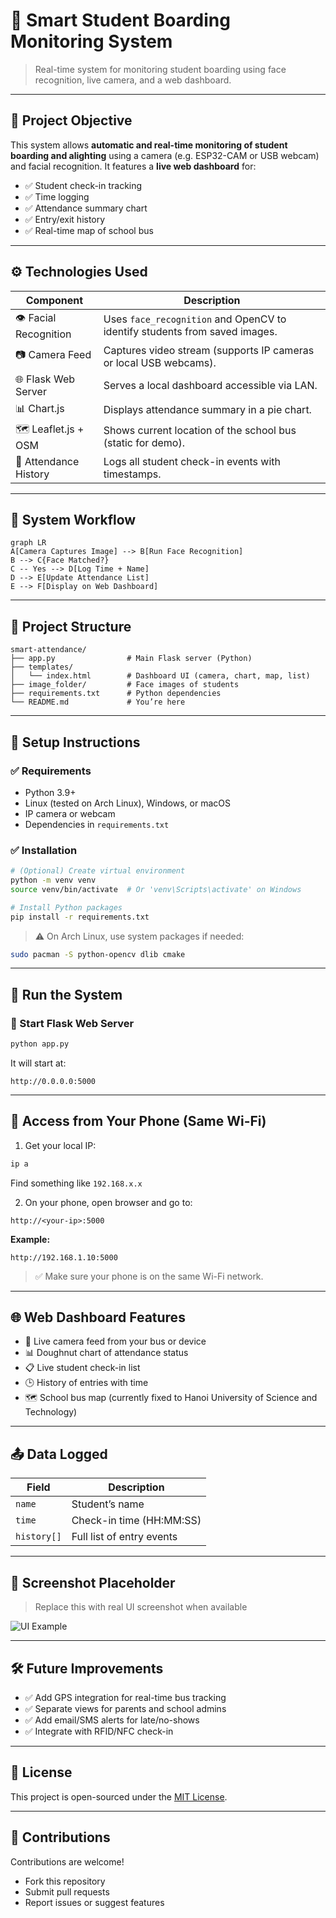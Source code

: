 # 🚌 Smart Student Boarding Monitoring System

> Real-time system for monitoring student boarding using face recognition, live camera, and a web dashboard.

---

## 🎯 Project Objective

This system allows **automatic and real-time monitoring of student boarding and alighting** using a camera (e.g. ESP32-CAM or USB webcam) and facial recognition. It features a **live web dashboard** for:

- ✅ Student check-in tracking
- ✅ Time logging
- ✅ Attendance summary chart
- ✅ Entry/exit history
- ✅ Real-time map of school bus

---

## ⚙️ Technologies Used

| Component             | Description                                                                 |
|-----------------------|-----------------------------------------------------------------------------|
| 👁️ Facial Recognition  | Uses `face_recognition` and OpenCV to identify students from saved images. |
| 📷 Camera Feed         | Captures video stream (supports IP cameras or local USB webcams).           |
| 🌐 Flask Web Server    | Serves a local dashboard accessible via LAN.                                |
| 📊 Chart.js            | Displays attendance summary in a pie chart.                                 |
| 🗺️ Leaflet.js + OSM    | Shows current location of the school bus (static for demo).                 |
| 🧾 Attendance History  | Logs all student check-in events with timestamps.                           |

---

## 🧩 System Workflow

```mermaid
graph LR
A[Camera Captures Image] --> B[Run Face Recognition]
B --> C{Face Matched?}
C -- Yes --> D[Log Time + Name]
D --> E[Update Attendance List]
E --> F[Display on Web Dashboard]
````

---

## 📂 Project Structure

```
smart-attendance/
├── app.py                # Main Flask server (Python)
├── templates/
│   └── index.html        # Dashboard UI (camera, chart, map, list)
├── image_folder/         # Face images of students
├── requirements.txt      # Python dependencies
└── README.md             # You’re here
```

---

## 🔧 Setup Instructions

### ✅ Requirements

* Python 3.9+
* Linux (tested on Arch Linux), Windows, or macOS
* IP camera or webcam
* Dependencies in `requirements.txt`

### ✅ Installation

```bash
# (Optional) Create virtual environment
python -m venv venv
source venv/bin/activate  # Or 'venv\Scripts\activate' on Windows

# Install Python packages
pip install -r requirements.txt
```

> ⚠️ On Arch Linux, use system packages if needed:

```bash
sudo pacman -S python-opencv dlib cmake
```

---

## 🚀 Run the System

### 🧠 Start Flask Web Server

```bash
python app.py
```

It will start at:

```
http://0.0.0.0:5000
```

---

## 📱 Access from Your Phone (Same Wi-Fi)

1. Get your local IP:

```bash
ip a
```

Find something like `192.168.x.x`

2. On your phone, open browser and go to:

```
http://<your-ip>:5000
```

**Example:**

```
http://192.168.1.10:5000
```

> ✅ Make sure your phone is on the same Wi-Fi network.

---

## 🌐 Web Dashboard Features

* 🎥 Live camera feed from your bus or device
* 📊 Doughnut chart of attendance status
* 📋 Live student check-in list
* 🕒 History of entries with time
* 🗺️ School bus map (currently fixed to Hanoi University of Science and Technology)

---

## 📤 Data Logged

| Field       | Description                |
| ----------- | -------------------------- |
| `name`      | Student’s name             |
| `time`      | Check-in time (HH\:MM\:SS) |
| `history[]` | Full list of entry events  |

---

## 📸 Screenshot Placeholder

> Replace this with real UI screenshot when available

![UI Example](https://i.pinimg.com/736x/ef/9d/49/ef9d4976e27a723afb52bb39f471fb7b.jpg)

---

## 🛠 Future Improvements

* ✅ Add GPS integration for real-time bus tracking
* ✅ Separate views for parents and school admins
* ✅ Add email/SMS alerts for late/no-shows
* ✅ Integrate with RFID/NFC check-in

---

## 📄 License

This project is open-sourced under the [MIT License](./LICENSE).

---

## 🤝 Contributions

Contributions are welcome!

* Fork this repository
* Submit pull requests
* Report issues or suggest features

